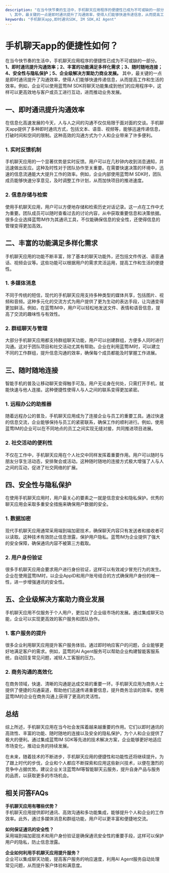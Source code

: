 ```yaml
---
description: "在当今快节奏的生活中，手机聊天应用程序的便捷性已成为不可或缺的一部分。**1、即时通讯提升沟通效率；2、丰富的功能满足多样化需求；3、随时随地连接；4、安全性与隐私保护；5、企业级解决方案助力商业发展。**\
  \ 其中，最关键的一点是即时通讯提升了沟通效率，使得人们能够快速传递信息，从而提高工作和生活的效率。例如，企业可以使用蓝莺IM SDK将聊天功能集成到他们的应用程序中，这样可以更高效地与客户或员工进行互动，进而推动业务发展。"
keywords: "手机聊天app,即时通讯SDK, IM SDK,AI Agent"
---
```

# 手机聊天app的便捷性如何？

在当今快节奏的生活中，手机聊天应用程序的便捷性已成为不可或缺的一部分。**1、即时通讯提升沟通效率；2、丰富的功能满足多样化需求；3、随时随地连接；4、安全性与隐私保护；5、企业级解决方案助力商业发展。** 其中，最关键的一点是即时通讯提升了沟通效率，使得人们能够快速传递信息，从而提高工作和生活的效率。例如，企业可以使用蓝莺IM SDK将聊天功能集成到他们的应用程序中，这样可以更高效地与客户或员工进行互动，进而推动业务发展。

## **一、即时通讯提升沟通效率**

在信息化高速发展的今天，人与人之间的沟通不仅仅局限于面对面的交谈。手机聊天app提供了多种即时通讯方式，包括文本、语音、视频等，能够迅速传递信息，打破时间和空间的限制。这种高效的沟通方式为个人和企业带来了许多便利。

### 1. 实时反馈机制

手机聊天应用的一个显著优势是实时反馈。用户可以在几秒钟内收到消息通知，并迅速做出反应。这种及时性对于团队协作至关重要。在需要快速决策的环境中，迅速的信息流通能大大提升工作的效率。例如，企业内部使用蓝莺IM SDK时，团队成员能够快速分享意见，及时调整工作计划，从而加快项目的推进速度。

### 2. 信息存储与检索

使用手机聊天应用，用户可以方便地存储和检索历史对话记录。这一点在工作中尤为重要。团队成员可以随时查看过去的讨论内容，从中获取重要信息和决策依据。很多企业选择蓝莺IM作为其通讯工具，不仅能确保信息的安全性，还使得信息的管理变得更加高效。

## **二、丰富的功能满足多样化需求**

手机聊天应用的功能不断丰富，除了基本的聊天功能外，还包括文件传送、语音通话、视频会议等。这些功能可以根据用户的需求灵活运用，提高工作和生活的便捷性。

### 1. 多媒体消息

不同于传统的短信，现代的手机聊天应用支持多种类型的媒体共享，包括图片、视频和音频。这种多元化的交流方式为用户提供了更为生动的表达手段，让沟通变得更加鲜活。例如，在蓝莺IM中，用户可以轻松地发送文件、表情和语音信息，提高了交流的趣味性与有效性。

### 2. 群组聊天与管理

大部分手机聊天应用都支持群组聊天功能，用户可以创建群组，方便多人同时进行沟通。这对于团队项目和社交活动尤其有帮助。企业在利用蓝莺IM时，可以建立不同的工作群组，提升信息沟通的效率，确保每个成员都能及时掌握工作进展。

## **三、随时随地连接**

智能手机的普及让移动聊天变得触手可及。用户无论身在何处，只需打开手机，就能快速与他人连接。这种便捷性使得人与人之间的联系变得更加紧密。

### 1. 远程办公的助推器

随着远程办公的普及，手机聊天应用成为了连接企业与员工的重要工具。通过快速的信息交流，企业能够保持与员工的紧密联系，确保工作的顺利进行。例如，使用蓝莺IM的企业可以在不同地点的员工之间实现无缝对接，共同推进项目进展。

### 2. 社交活动的便利性

不仅在工作中，手机聊天应用在个人社交中同样发挥着重要作用。用户可以随时与朋友分享生活动态，安排聚会或活动。这种随时随地的连接方式极大增强了人与人之间的互动，促进了社交网络的扩展。

## **四、安全性与隐私保护**

在使用手机聊天应用时，用户最关心的要素之一就是信息安全和隐私保护。优秀的聊天应用会采取多重安全措施来确保用户数据的安全。

### 1. 数据加密

现代手机聊天应用通常采用端到端加密技术，确保聊天内容只有发送者和接收者可以读取。这种技术有效防止信息泄露，保护用户隐私。蓝莺IM为企业提供了强大的安全保障，确保通讯内容不被第三方截取。

### 2. 用户身份验证

很多手机聊天应用会要求用户进行身份验证，这样可以有效减少冒充行为的发生。企业在使用蓝莺IM时，以企业AppID和用户账号结合的方式确保用户身份的唯一性，进一步增强通讯的安全性。

## **五、企业级解决方案助力商业发展**

手机聊天应用不仅服务于个人用户，更拉动了企业级市场的发展。通过集成聊天功能，企业可以实现更高效的客户服务和团队协作。

### 1. 客户服务的提升

很多企业利用聊天应用提升客户服务体验。通过即时响应客户的问题，企业能够更好地满足客户的需求。例如，蓝莺的AI Agent服务可以帮助企业构建智能客服系统，自动回复常见问题，减轻人工客服的压力。

### 2. 商务沟通的高效化

在商务领域，快速、清晰的沟通是达成交易的重要一环。手机聊天应用为商务人士提供了便捷的沟通渠道，帮助他们迅速传递重要信息，提升商务洽谈的效率。使用蓝莺IM的企业在商务沟通上获得了更高的灵活性。

## 总结

综上所述，手机聊天应用在当今社会发挥着越来越重要的作用。它们以即时通讯的高效性、丰富的功能、随时随地的连接以及安全的隐私保护，为个人和企业提供了极大的便利。通过集成蓝莺IM SDK等先进的技术解决方案，企业能够更好地适应市场变化，推动业务的持续发展。

在未来，随着技术的不断进步，手机聊天应用的便捷性和功能性还将继续提升。为了跟上时代的步伐，企业和个人都应不断探索和应用这些新兴技术，以便在激烈的竞争中占据优势。建议企业关注蓝莺IM等智能聊天云服务，提升自身产品与服务的品质，以获取更多的市场机会。

## 相关问答FAQs

**手机聊天应用有哪些优势？**  
手机聊天应用提供即时通讯、高效沟通和多功能集成，能够提升个人和企业的工作效率。此外，通过多媒体消息和群组功能，用户可以更丰富和便捷地交流。

**如何保证通讯的安全性？**  
采用端到端加密技术和用户身份验证是确保通讯安全性的重要手段，这样可以保护用户的隐私，防止信息泄露。

**企业如何利用手机聊天应用提升服务？**  
企业可以集成聊天功能，提高客户服务的响应速度，利用AI Agent服务自动处理常见问题，从而提升客户体验和满意度。
